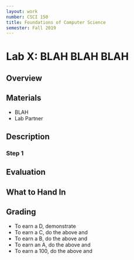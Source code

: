 ```yaml
---
layout: work
number: CSCI 150
title: Foundations of Computer Science
semester: Fall 2019
---
```

# Lab X: BLAH BLAH BLAH

## Overview

## Materials

* BLAH
* Lab Partner

## Description

### Step 1

## Evaluation

## What to Hand In

## Grading

* To earn a D, demonstrate
* To earn a C, do the above and
* To earn a B, do the above and
* To earn an A, do the above and
* To earn a 100, do the above and
